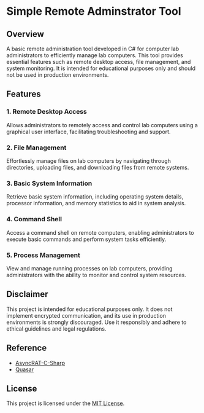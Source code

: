 # Simple Remote Adminstrator Tool

## Overview

A basic remote administration tool developed in C# for computer lab administrators to efficiently manage lab computers. This tool provides essential features such as remote desktop access, file management, and system monitoring. It is intended for educational purposes only and should not be used in production environments.

## Features

### 1. Remote Desktop Access

Allows administrators to remotely access and control lab computers using a graphical user interface, facilitating troubleshooting and support.

### 2. File Management

Effortlessly manage files on lab computers by navigating through directories, uploading files, and downloading files from remote systems.

### 3. Basic System Information

Retrieve basic system information, including operating system details, processor information, and memory statistics to aid in system analysis.

### 4. Command Shell

Access a command shell on remote computers, enabling administrators to execute basic commands and perform system tasks efficiently.

### 5. Process Management

View and manage running processes on lab computers, providing administrators with the ability to monitor and control system resources.


## Disclaimer

This project is intended for educational purposes only. It does not implement encrypted communication, and its use in production environments is strongly discouraged. Use it responsibly and adhere to ethical guidelines and legal regulations.

## Reference
* [AsyncRAT-C-Sharp](https://github.com/NYAN-x-CAT/AsyncRAT-C-Sharp)
* [Quasar](https://github.com/quasar/Quasar)

## License

This project is licensed under the [MIT License](LICENSE).
